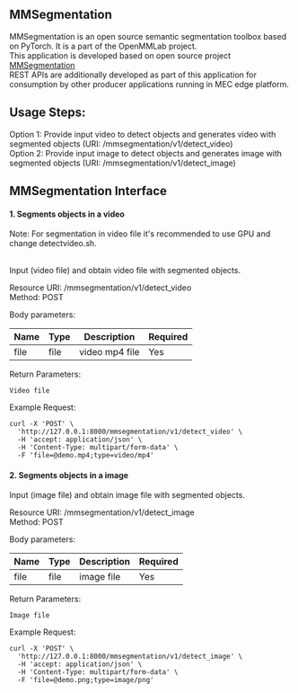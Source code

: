 MMSegmentation
---------------
MMSegmentation is an open source semantic segmentation toolbox based on PyTorch. It is a part of the OpenMMLab project.<br>
This application is developed based on open source project [MMSegmentation](https://github.com/open-mmlab/mmsegmentation) <br>
REST APIs are additionally developed as part of this application for consumption by other producer applications running in MEC edge platform.<br>

Usage Steps:
--------------
Option 1: Provide input video to detect objects and generates video with segmented objects (URI: /mmsegmentation/v1/detect_video) <br>
Option 2: Provide input image to detect objects and generates image with segmented objects (URI: /mmsegmentation/v1/detect_image) <br>

MMSegmentation Interface 
----------------
<h4>1. Segments objects in a video </h4>
Note: For segmentation in video file it's recommended to use GPU and change detectvideo.sh. <br><br>

Input (video file) and obtain video file with segmented objects. <br>

Resource URI: /mmsegmentation/v1/detect_video <br>
Method: POST<br>

Body parameters:

| Name          | Type                        | Description              | Required      |
| ------------- | --------------------------- | ------------------------ | ------------- |
| file    | file                      | video mp4 file   | Yes |

Return Parameters:

    Video file

Example Request:

```
curl -X 'POST' \
  'http://127.0.0.1:8000/mmsegmentation/v1/detect_video' \
  -H 'accept: application/json' \
  -H 'Content-Type: multipart/form-data' \
  -F 'file=@demo.mp4;type=video/mp4'
```

<h4>2. Segments objects in a image </h4>
Input (image file) and obtain image file with segmented objects. <br>

Resource URI: /mmsegmentation/v1/detect_image <br>
Method: POST<br>

Body parameters:

| Name          | Type                        | Description              | Required      |
| ------------- | --------------------------- | ------------------------ | ------------- |
| file    | file                      | image file   | Yes |

Return Parameters:

    Image file

Example Request:

```
curl -X 'POST' \
  'http://127.0.0.1:8000/mmsegmentation/v1/detect_image' \
  -H 'accept: application/json' \
  -H 'Content-Type: multipart/form-data' \
  -F 'file=@demo.png;type=image/png'
```